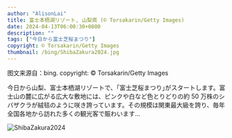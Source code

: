 ```yaml
---
author: "AlisonLai"
title: 富士本栖湖リゾート, 山梨県 (© Torsakarin/Getty Images)
date: 2024-04-13T06:00:30+0800
description: ""
tags: ["今日から富士芝桜まつり"]
copyright: © Torsakarin/Getty Images
thumbnail: /bing/ShibaZakura2024.jpg
---
```

图文来源自：bing.  copyright: © Torsakarin/Getty Images

今日から山梨、富士本栖湖リゾートで、｢富士芝桜まつり｣がスタートします。富士山の麓に広がる広大な敷地には、ピンクや白など色とりどりの約 50 万株のシバザクラが絨毯のように咲き誇っています。その規模は関東最大級を誇り、毎年全国各地から訪れた多くの観光客で賑わいます…

![ShibaZakura2024](/bing/ShibaZakura2024.jpg)